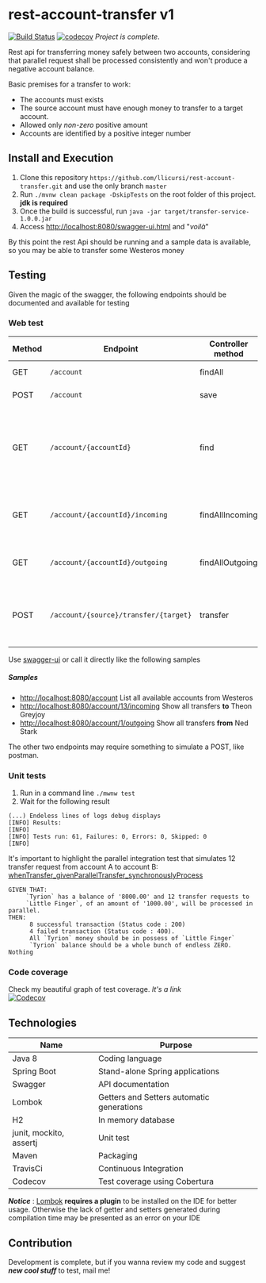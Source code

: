 # rest-account-transfer v1
[![Build Status](https://travis-ci.org/llicursi/rest-account-transfer.svg?branch=master)](https://travis-ci.org/llicursi/rest-account-transfer)
[![codecov](https://codecov.io/gh/llicursi/rest-account-transfer/branch/master/graph/badge.svg)](https://codecov.io/gh/llicursi/rest-account-transfer)
*Project is complete*.
  
Rest api for transferring money safely between two accounts, considering that parallel request shall be processed consistently and won't produce a negative account balance.

Basic premises for a transfer to work:
 - The accounts must exists
 - The source account must have enough money to transfer to a target account.
 - Allowed only _non-zero_ positive amount
 - Accounts are identified by a positive integer number

## Install and Execution

 1. Clone this repository `https://github.com/llicursi/rest-account-transfer.git` and use the only branch `master`
 2. Run `./mvnw clean package -DskipTests` on the root folder of this project. **jdk is required**
 3. Once the build is successful, run `java -jar target/transfer-service-1.0.0.jar`
 4. Access [http://localhost:8080/swagger-ui.html](http://localhost:8080/swagger-ui.htm) and "*voilà*"

By this point the rest Api should be running and a sample data is available, 
so you may be able to transfer some Westeros money  

## Testing 
Given the magic of the swagger, the following endpoints should be documented and available for testing 

### Web test
| Method | Endpoint | Controller method | Short description |
| ---- | --------- | ----------------------------------- | ------------------------------------------------------ |
| GET  | `/account`  | findAll                             | List all accounts                                    |
| POST | `/account`  | save                                | Save a new account                                   |
| GET  | `/account/{accountId}`  | find                    | Get the details "name", "id", "balance" from a single account|
| GET  | `/account/{accountId}/incoming` | findAllIncoming   | List all incomes from a ***source*** account          |
| GET  | `/account/{accountId}/outgoing` | findAllOutgoing   | List all outgoing of a ***target*** account           |
| POST | `/account/{source}/transfer/{target}` | transfer | Transfer some money from ***source*** to ***target*** |

Use [swagger-ui](http://localhost:8080/swagger-ui.html) or call it directly like the following samples

##### Samples
 * [http://localhost:8080/account](http://localhost:8080/account) List all available accounts from Westeros          
 * [http://localhost:8080/account/13/incoming](http://localhost:8080/account/13/incoming) Show all transfers **to** Theon Greyjoy   
 * [http://localhost:8080/account/1/outgoing](http://localhost:8080/account/1/outgoing)  Show all transfers **from** Ned Stark 

The other two endpoints may require something to simulate a POST, like postman.

### Unit tests

 1. Run in a command line `./mwnw test`
 2. Wait for the following result 
 ``` 
 (...) Endeless lines of logs debug displays  
 [INFO] Results:
 [INFO]
 [INFO] Tests run: 61, Failures: 0, Errors: 0, Skipped: 0
 [INFO]
 ```
It's important to highlight the parallel integration test that simulates 12 transfer request from 
account A to account B:    
[whenTransfer_givenParallelTransfer_synchronouslyProcess](https://github.com/llicursi/rest-account-transfer/blob/master/src/test/java/com/licursi/rest/transferservice/controller/AccountControllerIntegrationTest.java#L131)

    GIVEN THAT: 
         `Tyrion` has a balance of '8000.00' and 12 transfer requests to 
         `Little Finger`, of an amount of '1000.00', will be processed in parallel.  
    THEN: 
          8 successful transaction (Status code : 200) 
          4 failed transaction (Status code : 400). 
          All `Tyrion` money should be in possess of `Little Finger`
          `Tyrion` balance should be a whole bunch of endless ZERO. Nothing
          
### Code coverage
Check my beautiful graph of test coverage. *It's a link*    
[![Codecov](https://codecov.io/gh/llicursi/rest-account-transfer/branch/master/graphs/sunburst.svg)](https://codecov.io/gh/llicursi/rest-account-transfer)



## Technologies

 | Name                    | Purpose |
 | --------------          | ------- |
 | Java 8                  | Coding language |
 | Spring Boot             | Stand-alone Spring applications |
 | Swagger                 | API documentation |
 | Lombok                  | Getters and Setters automatic generations |
 | H2                      | In memory database |
 | junit, mockito, assertj | Unit test |
 | Maven                   | Packaging |
 | TravisCi                | Continuous Integration |
 | Codecov                 | Test coverage using Cobertura |
          
***Notice*** : [Lombok](https://projectlombok.org/) **requires a plugin** to be installed on the IDE for better usage. 
Otherwise the lack of getter and setters generated during compilation time may be presented as an error on your IDE
 
## Contribution
Development is complete, but if you wanna review my code and suggest ***new cool stuff*** to test, mail me!
